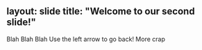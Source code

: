 layout: slide
title: "Welcome to our second slide!"
 ---
Blah Blah Blah
 Use the left arrow to go back!
 More crap
